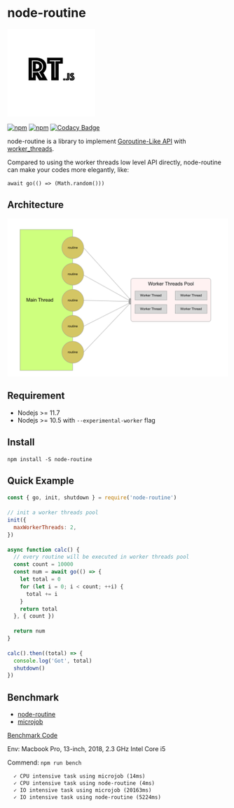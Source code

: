 # node-routine

<img width="200px;" src="logo.png" />

[![npm](https://img.shields.io/npm/v/node-routine.svg)](https://www.npmjs.com/package/node-routine)
[![npm](https://img.shields.io/npm/dt/node-routine.svg)](https://www.npmjs.com/package/node-routine)
[![Codacy Badge](https://api.codacy.com/project/badge/Grade/d335ad525fd3459197982a9d70f83da9)](https://www.codacy.com/app/joway/node-routine?utm_source=github.com&amp;utm_medium=referral&amp;utm_content=joway/node-routine&amp;utm_campaign=Badge_Grade)


node-routine is a library to implement [Goroutine-Like API](https://gobyexample.com/goroutines) with [worker_threads](https://nodejs.org/api/worker_threads.html).

Compared to using the worker threads low level API directly, node-routine can make your codes more elegantly, like:

```
await go(() => (Math.random()))
```

## Architecture

![](architecture.png)

## Requirement

- Nodejs >= 11.7
- Nodejs >= 10.5 with `--experimental-worker` flag

## Install

```shell
npm install -S node-routine
```

## Quick Example

```javascript
const { go, init, shutdown } = require('node-routine')

// init a worker threads pool
init({
  maxWorkerThreads: 2,
})

async function calc() {
  // every routine will be executed in worker threads pool
  const count = 10000
  const num = await go(() => {
    let total = 0
    for (let i = 0; i < count; ++i) {
      total += i
    }
    return total
  }, { count })

  return num
}

calc().then((total) => {
  console.log('Got', total)
  shutdown()
})
```

## Benchmark

- [node-routine](https://github.com/joway/node-routine)
- [microjob](https://github.com/wilk/microjob)

[Benchmark Code](bench/bench.ts)

Env: Macbook Pro, 13-inch, 2018, 2.3 GHz Intel Core i5

Commend: `npm run bench`

```
  ✓ CPU intensive task using microjob (14ms)
  ✓ CPU intensive task using node-routine (4ms)
  ✓ IO intensive task using microjob (20163ms)
  ✓ IO intensive task using node-routine (5224ms)
```

